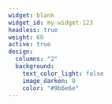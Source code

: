 ```yaml
---
widget: blank
widget_id: my-widget-123
headless: true
weight: 60
active: true
design:
  columns: "2"
  background:
    text_color_light: false
    image_darken: 0
    color: "#9b6e6e"
---
```

